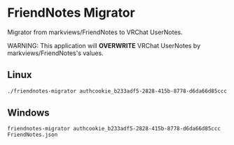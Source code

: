 # FriendNotes Migrator

Migrator from markviews/FriendNotes to VRChat UserNotes.

WARNING: This application will **OVERWRITE** VRChat UserNotes by markviews/FriendNotes's values.

## Linux

```bash
./friendnotes-migrator authcookie_b233adf5-2828-415b-8778-d6da66d85ccc FriendNotes.json
```

## Windows

```
friendnotes-migrator authcookie_b233adf5-2828-415b-8778-d6da66d85ccc FriendNotes.json
```


